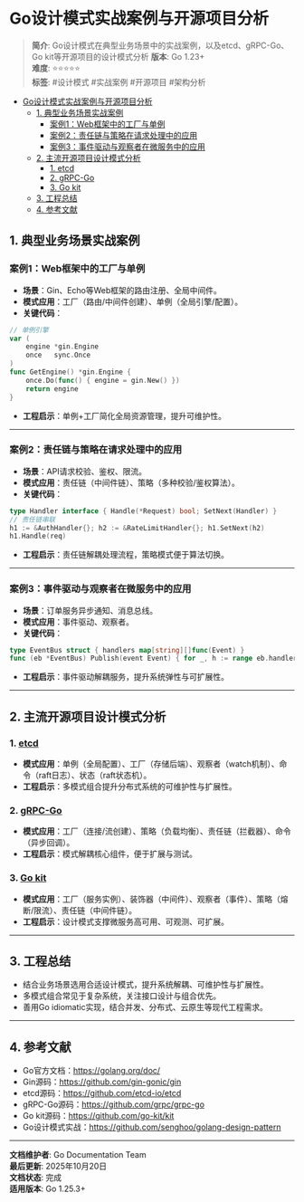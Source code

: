 ﻿# Go设计模式实战案例与开源项目分析

> **简介**: Go设计模式在典型业务场景中的实战案例，以及etcd、gRPC-Go、Go kit等开源项目的设计模式分析
> **版本**: Go 1.23+  
> **难度**: ⭐⭐⭐⭐⭐  
> **标签**: #设计模式 #实战案例 #开源项目 #架构分析

<!-- TOC START -->
- [Go设计模式实战案例与开源项目分析](#go设计模式实战案例与开源项目分析)
  - [1. 典型业务场景实战案例](#1-典型业务场景实战案例)
    - [案例1：Web框架中的工厂与单例](#案例1web框架中的工厂与单例)
    - [案例2：责任链与策略在请求处理中的应用](#案例2责任链与策略在请求处理中的应用)
    - [案例3：事件驱动与观察者在微服务中的应用](#案例3事件驱动与观察者在微服务中的应用)
  - [2. 主流开源项目设计模式分析](#2-主流开源项目设计模式分析)
    - [1. etcd](#1-etcd)
    - [2. gRPC-Go](#2-grpc-go)
    - [3. Go kit](#3-go-kit)
  - [3. 工程总结](#3-工程总结)
  - [4. 参考文献](#4-参考文献)
<!-- TOC END -->

## 1. 典型业务场景实战案例

### 案例1：Web框架中的工厂与单例

- **场景**：Gin、Echo等Web框架的路由注册、全局中间件。
- **模式应用**：工厂（路由/中间件创建）、单例（全局引擎/配置）。
- **关键代码**：

```go
// 单例引擎
var (
    engine *gin.Engine
    once   sync.Once
)
func GetEngine() *gin.Engine {
    once.Do(func() { engine = gin.New() })
    return engine
}

```

- **工程启示**：单例+工厂简化全局资源管理，提升可维护性。

---

### 案例2：责任链与策略在请求处理中的应用

- **场景**：API请求校验、鉴权、限流。
- **模式应用**：责任链（中间件链）、策略（多种校验/鉴权算法）。
- **关键代码**：

```go
type Handler interface { Handle(*Request) bool; SetNext(Handler) }
// 责任链串联
h1 := &AuthHandler{}; h2 := &RateLimitHandler{}; h1.SetNext(h2)
h1.Handle(req)

```

- **工程启示**：责任链解耦处理流程，策略模式便于算法切换。

---

### 案例3：事件驱动与观察者在微服务中的应用

- **场景**：订单服务异步通知、消息总线。
- **模式应用**：事件驱动、观察者。
- **关键代码**：

```go
type EventBus struct { handlers map[string][]func(Event) }
func (eb *EventBus) Publish(event Event) { for _, h := range eb.handlers[event.Type] { go h(event) } }

```

- **工程启示**：事件驱动解耦服务，提升系统弹性与可扩展性。

---

## 2. 主流开源项目设计模式分析

### 1. [etcd](https://github.com/etcd-io/etcd)

- **模式应用**：单例（全局配置）、工厂（存储后端）、观察者（watch机制）、命令（raft日志）、状态（raft状态机）。
- **工程启示**：多模式组合提升分布式系统的可维护性与扩展性。

### 2. [gRPC-Go](https://github.com/grpc/grpc-go)

- **模式应用**：工厂（连接/流创建）、策略（负载均衡）、责任链（拦截器）、命令（异步回调）。
- **工程启示**：模式解耦核心组件，便于扩展与测试。

### 3. [Go kit](https://github.com/go-kit/kit)

- **模式应用**：工厂（服务实例）、装饰器（中间件）、观察者（事件）、策略（熔断/限流）、责任链（中间件链）。
- **工程启示**：设计模式支撑微服务高可用、可观测、可扩展。

---

## 3. 工程总结

- 结合业务场景选用合适设计模式，提升系统解耦、可维护性与扩展性。
- 多模式组合常见于复杂系统，关注接口设计与组合优先。
- 善用Go idiomatic实现，结合并发、分布式、云原生等现代工程需求。

---

## 4. 参考文献

- Go官方文档：<https://golang.org/doc/>
- Gin源码：<https://github.com/gin-gonic/gin>
- etcd源码：<https://github.com/etcd-io/etcd>
- gRPC-Go源码：<https://github.com/grpc/grpc-go>
- Go kit源码：<https://github.com/go-kit/kit>
- Go设计模式实战：<https://github.com/senghoo/golang-design-pattern>

---

**文档维护者**: Go Documentation Team  
**最后更新**: 2025年10月20日  
**文档状态**: 完成  
**适用版本**: Go 1.25.3+
